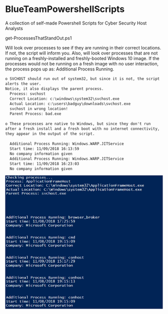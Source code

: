 # BlueTeamPowershellScripts
A collection of self-made Powershell Scripts for Cyber Security Host Analysts

get-ProcessesThatStandOut.ps1

Will look over processes to see if they are running in their correct locations. If not, the script will inform you.
Also, will look over processes that are not running on a freshly-installed and freshly-booted Windows 10 image.
  If the processes would not be running on a fresh image with no user interaction, the process pops up as: Additional Process Running.

    
    o SVCHOST should run out of system32, but since it is not, the script alerts the user. 
    Notice, it also displays the parent process.
      Process: svchost
      Correct Location: c:\windows\system32\svchost.exe 
      Actual Location: c:\users\badguy\downloads\svchost.exe
      svchost in wrong location!
      Parent Process: bad.exe
    
    o These processes are native to Windows, but since they don't run after a fresh install and a fresh boot with no internet connectivity, they appear in the output of the script.

      Additional Process Running: Windows.WARP.JITService
      Start time: 11/09/2018 16:13:59
      No company information given
      Additional Process Running: Windows.WARP.JITService
      Start time: 11/09/2018 16:23:03
      No company information given

![alt text](https://github.com/TerrySmithMBA/BlueTeamPowershellScripts/blob/master/get-ProcessesThatStandOut/get-processesThatStandOut.PNG)
